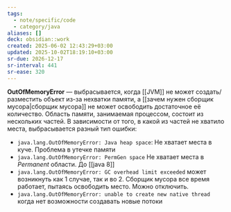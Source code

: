 ```yaml
---
tags:
  - note/specific/code
  - category/java
aliases: []
deck: obsidian::work
created: 2025-06-02 12:43:29+03:00
updated: 2025-10-02T18:19:10+03:00
sr-due: 2026-12-17
sr-interval: 441
sr-ease: 320
---
```


**OutOfMemoryError**
—
выбрасывается, когда [[JVM]] не может создать/разместить объект из-за нехватки памяти, а [[зачем нужен сборщик мусора|сборщик мусора]] не может освободить достаточное её количество.
Область памяти, занимаемая процессом, состоит из нескольких частей. В зависимости от того, в какой из частей не хватило места, выбрасывается разный тип ошибки:
- `java.lang.OutOfMemoryError: Java heap space`: Не хватает места в куче. Проблема в утечке памяти
- `java.lang.OutOfMemoryError: PermGen space` Не хватает места в *Permanent* области. До [[java 8]]
- `java.lang.OutOfMemoryError: GC overhead limit exceeded` может возникнуть как 1 случае, так и во 2. Сборщик мусора все время работает, пытаясь освободить место. Можно отключить.
- `java.lang.OutOfMemoryError: unable to create new native thread` когда нет возможности создавать новые потоки
